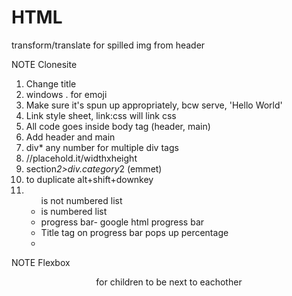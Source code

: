 # HTML

transform/translate for spilled img from header

NOTE Clonesite

1. Change title
2. windows . for emoji
3. Make sure it's spun up appropriately, bcw serve, 'Hello World'
4. Link style sheet, link:css will link css
5. All code goes inside body tag (header, main)
6. Add header and main
7. div\* any number for multiple div tags
8. //placehold.it/widthxheight
9. section*2>div.category*2 (emmet)
10. to duplicate alt+shift+downkey
11. <ul> is not numbered list <li> is numbered list
12. progress bar- google html progress bar
13. Title tag on progress bar pops up percentage
14.

NOTE Flexbox

<header class = "d-flex"> for children to be next to eachother
<main class = "d-flex>
